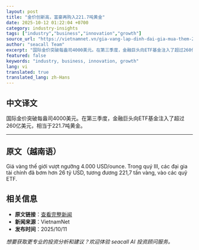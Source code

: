 ```yaml
---
layout: post
title: "金价创新高，富豪再购入221.7吨黄金"
date: 2025-10-12 01:22:04 +0700
category: industry-insights
tags: ["industry","business","innovation","growth"]
source_url: "https://vietnamnet.vn/gia-vang-lap-dinh-dai-gia-mua-them-221-7-tan-vang-2451356.html"
author: "seacall Team"
excerpt: "国际金价突破每盎司4000美元。在第三季度，金融巨头向ETF基金注入了超过260亿美元，相当于221.7吨黄金。..."
featured: false
keywords: "industry, business, innovation, growth"
lang: vi
translated: true
translated_lang: zh-Hans
---
```


## 中文译文

国际金价突破每盎司4000美元。在第三季度，金融巨头向ETF基金注入了超过260亿美元，相当于221.7吨黄金。

---

## 原文（越南语）

Giá vàng thế giới vượt ngưỡng 4.000 USD/ounce. Trong quý III, các đại gia tài chính đã bơm hơn 26 tỷ USD, tương đương 221,7 tấn vàng, vào các quỹ ETF.

## 相关信息

- **原文链接**：[查看完整新闻](https://vietnamnet.vn/gia-vang-lap-dinh-dai-gia-mua-them-221-7-tan-vang-2451356.html)
- **新闻来源**：VietnamNet
- **发布时间**：2025/10/11

*想要获取更专业的投资分析和建议？欢迎体验 seacall AI 投资顾问服务。*